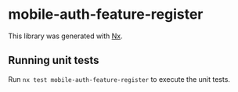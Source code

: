 # mobile-auth-feature-register

This library was generated with [Nx](https://nx.dev).

## Running unit tests

Run `nx test mobile-auth-feature-register` to execute the unit tests.
